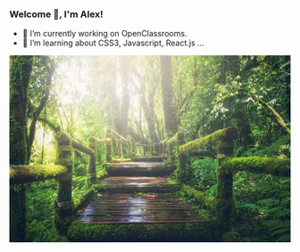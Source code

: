### Welcome 🙏, I'm Alex!
- 🔭 I’m currently working on OpenClassrooms.
- 🌱 I’m learning about CSS3, Javascript, React.js ...

![Cover](https://github.com/AlexTremoureux/AlexTremoureux/blob/main/img/jungle-g5dea2a26e_640.jpg)
<!--
**AlexTremoureux/AlexTremoureux** is a ✨ _special_ ✨ repository because its `README.md` (this file) appears on your GitHub profile.

Here are some ideas to get you started:

- 🔭 I’m currently working on ...
- 🌱 I’m currently learning ...
- 👯 I’m looking to collaborate on ...
- 🤔 I’m looking for help with ...
- 💬 Ask me about ...
- 📫 How to reach me: ...
- 😄 Pronouns: ...
- ⚡ Fun fact: ...
-->

